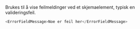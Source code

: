 Brukes til å vise feilmeldinger ved et skjemaelement, typisk en valideringsfeil.

```js
<ErrorFieldMessage>Noe er feil her</ErrorFieldMessage>
```
